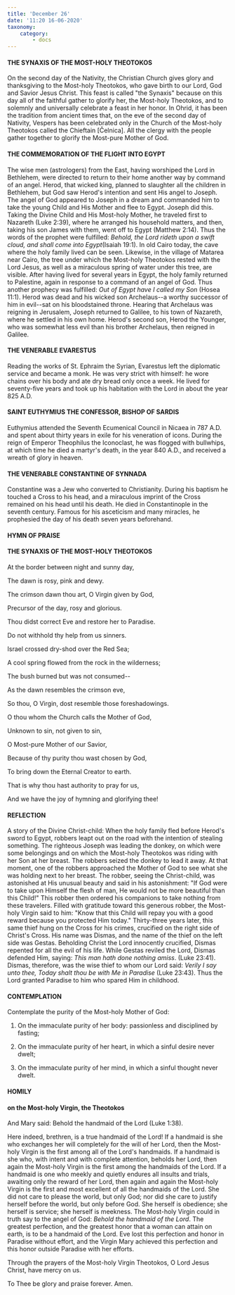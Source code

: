 ```yaml
---
title: 'December 26'
date: '11:20 16-06-2020'
taxonomy:
    category:
        - docs
---
```


#### THE SYNAXIS OF THE MOST-HOLY THEOTOKOS

On the second day of the Nativity, the Christian Church gives glory and thanksgiving to the Most-holy Theotokos, who gave birth to our Lord, God and Savior Jesus Christ. This feast is called "the Synaxis" because on this day all of the faithful gather to glorify her, the Most-holy Theotokos, and to solemnly and universally celebrate a feast in her honor. In Ohrid, it has been the tradition from ancient times that, on the eve of the second day of Nativity, Vespers has been celebrated only in the Church of the Most-holy Theotokos called the Chieftain [Čelnica]. All the clergy with the people gather together to glorify the Most-pure Mother of God.

#### THE COMMEMORATION OF THE FLIGHT INTO EGYPT

The wise men (astrologers) from the East, having worshiped the Lord in Bethlehem, were directed to return to their home another way by command of an angel. Herod, that wicked king, planned to slaughter all the children in Bethlehem, but God saw Herod's intention and sent His angel to Joseph. The angel of God appeared to Joseph in a dream and commanded him to take the young Child and His Mother and flee to Egypt. Joseph did this. Taking the Divine Child and His Most-holy Mother, he traveled first to Nazareth (Luke 2:39), where he arranged his household matters, and then, taking his son James with them, went off to Egypt (Matthew 2:14). Thus the words of the prophet were fulfilled: *Behold, the Lord rideth upon a swift cloud, and shall come into Egypt*(Isaiah 19:1). In old Cairo today, the cave where the holy family lived can be seen. Likewise, in the village of Matarea near Cairo, the tree under which the Most-holy Theotokos rested with the Lord Jesus, as well as a miraculous spring of water under this tree, are visible. After having lived for several years in Egypt, the holy family returned to Palestine, again in response to a command of an angel of God. Thus another prophecy was fulfilled: *Out of Egypt have I called my Son* (Hosea 11:1). Herod was dead and his wicked son Archelaus--a worthy successor of him in evil--sat on his bloodstained throne. Hearing that Archelaus was reigning in Jerusalem, Joseph returned to Galilee, to his town of Nazareth, where he settled in his own home. Herod's second son, Herod the Younger, who was somewhat less evil than his brother Archelaus, then reigned in Galilee.

#### THE VENERABLE EVARESTUS

Reading the works of St. Ephraim the Syrian, Evarestus left the diplomatic service and became a monk. He was very strict with himself: he wore chains over his body and ate dry bread only once a week. He lived for seventy-five years and took up his habitation with the Lord in about the year 825 A.D.

#### SAINT EUTHYMIUS THE CONFESSOR, BISHOP OF SARDIS

Euthymius attended the Seventh Ecumenical Council in Nicaea in 787 A.D. and spent about thirty years in exile for his veneration of icons. During the reign of Emperor Theophilus the Iconoclast, he was flogged with bullwhips, at which time he died a martyr's death, in the year 840 A.D., and received a wreath of glory in heaven.

#### THE VENERABLE CONSTANTINE OF SYNNADA

Constantine was a Jew who converted to Christianity. During his baptism he touched a Cross to his head, and a miraculous imprint of the Cross remained on his head until his death. He died in Constantinople in the seventh century. Famous for his asceticism and many miracles, he prophesied the day of his death seven years beforehand.



#### HYMN OF PRAISE

#### THE SYNAXIS OF THE MOST-HOLY THEOTOKOS

At the border between night and sunny day,

The dawn is rosy, pink and dewy.

The crimson dawn thou art, O Virgin given by God,

Precursor of the day, rosy and glorious.

Thou didst correct Eve and restore her to Paradise.

Do not withhold thy help from us sinners.


Israel crossed dry-shod over the Red Sea;

A cool spring flowed from the rock in the wilderness;

The bush burned but was not consumed--

As the dawn resembles the crimson eve,

So thou, O Virgin, dost resemble those foreshadowings.

O thou whom the Church calls the Mother of God,

Unknown to sin, not given to sin,

O Most-pure Mother of our Savior,

Because of thy purity thou wast chosen by God,

To bring down the Eternal Creator to earth.

That is why thou hast authority to pray for us,

And we have the joy of hymning and glorifying thee!



#### REFLECTION

A story of the Divine Christ-child: When the holy family fled before Herod's sword to Egypt, robbers leapt out on the road with the intention of stealing something. The righteous Joseph was leading the donkey, on which were some belongings and on which the Most-holy Theotokos was riding with her Son at her breast. The robbers seized the donkey to lead it away. At that moment, one of the robbers approached the Mother of God to see what she was holding next to her breast. The robber, seeing the Christ-child, was astonished at His unusual beauty and said in his astonishment: "If God were to take upon Himself the flesh of man, He would not be more beautiful than this Child!" This robber then ordered his companions to take nothing from these travelers. Filled with gratitude toward this generous robber, the Most-holy Virgin said to him: "Know that this Child will repay you with a good reward because you protected Him today." Thirty-three years later, this same thief hung on the Cross for his crimes, crucified on the right side of Christ's Cross. His name was Dismas, and the name of the thief on the left side was Gestas. Beholding Christ the Lord innocently crucified, Dismas repented for all the evil of his life. While Gestas reviled the Lord, Dismas defended Him, saying: *This man hath done nothing amiss*. (Luke 23:41). Dismas, therefore, was the wise thief to whom our Lord said: *Verily I say unto thee, Today shalt thou be with Me in Paradise* (Luke 23:43). Thus the Lord granted Paradise to him who spared Him in childhood.



#### CONTEMPLATION

Contemplate the purity of the Most-holy Mother of God:

1.  On the immaculate purity of her body: passionless and disciplined by fasting;

1.  On the immaculate purity of her heart, in which a sinful desire never dwelt;

1.  On the immaculate purity of her mind, in which a sinful thought never dwelt.



#### HOMILY

#### on the Most-holy Virgin, the Theotokos

And Mary said: Behold the handmaid of the Lord (Luke 1:38).

Here indeed, brethren, is a true handmaid of the Lord! If a handmaid is she who exchanges her will completely for the will of her Lord, then the Most-holy Virgin is the first among all of the Lord's handmaids. If a handmaid is she who, with intent and with complete attention, beholds her Lord, then again the Most-holy Virgin is the first among the handmaids of the Lord. If a handmaid is one who meekly and quietly endures all insults and trials, awaiting only the reward of her Lord, then again and again the Most-holy Virgin is the first and most excellent of all the handmaids of the Lord. She did not care to please the world, but only God; nor did she care to justify herself before the world, but only before God. She herself is obedience; she herself is service; she herself is meekness. The Most-holy Virgin could in truth say to the angel of God: *Behold the handmaid of the Lord*. The greatest perfection, and the greatest honor that a woman can attain on earth, is to be a handmaid of the Lord. Eve lost this perfection and honor in Paradise without effort, and the Virgin Mary achieved this perfection and this honor outside Paradise with her efforts.

Through the prayers of the Most-holy Virgin Theotokos, O Lord Jesus Christ, have mercy on us.

To Thee be glory and praise forever. Amen.
